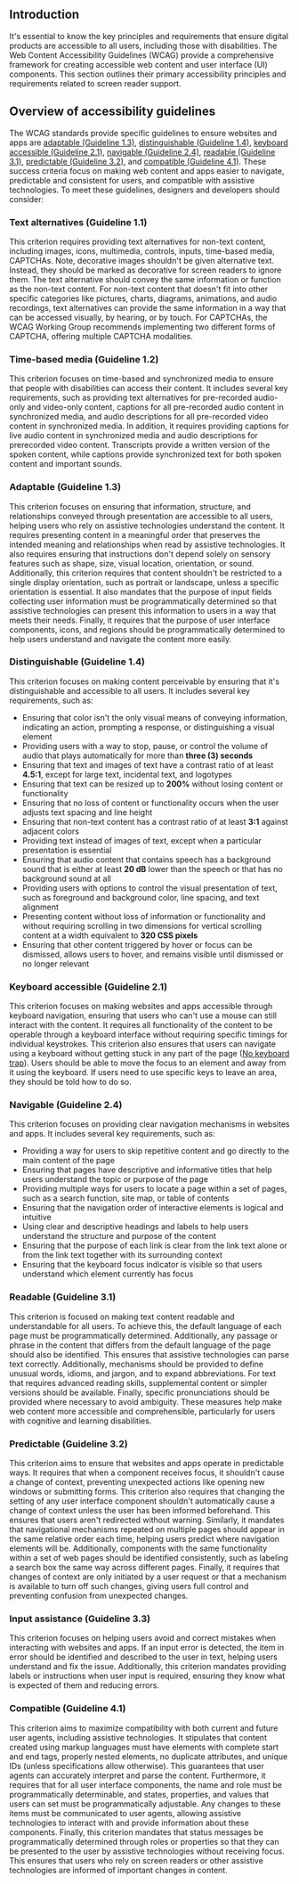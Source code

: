 ## Introduction

It's essential to know the key principles and requirements that ensure digital products are accessible to all users, including those with disabilities. The Web Content Accessibility Guidelines (WCAG) provide a comprehensive framework for creating accessible web content and user interface (UI) components. This section outlines their primary accessibility principles and requirements related to screen reader support.

## Overview of accessibility guidelines

The WCAG standards provide specific guidelines to ensure websites and apps are [adaptable (Guideline 1.3)](https://www.w3.org/WAI/WCAG21/Understanding/adaptable), [distinguishable (Guideline 1.4)](https://www.w3.org/WAI/WCAG21/Understanding/distinguishable), [keyboard accessible (Guideline 2.1)](https://www.w3.org/WAI/WCAG21/Understanding/keyboard-accessible), [navigable (Guideline 2.4)](https://www.w3.org/WAI/WCAG21/Understanding/navigable), [readable (Guideline 3.1)](https://www.w3.org/WAI/WCAG21/Understanding/readable), [predictable (Guideline 3.2)](https://www.w3.org/WAI/WCAG21/Understanding/predictable), and [compatible (Guideline 4.1)](https://www.w3.org/WAI/WCAG21/Understanding/compatible). These success criteria focus on making web content and apps easier to navigate, predictable and consistent for users, and compatible with assistive technologies. To meet these guidelines, designers and developers should consider:

### Text alternatives (Guideline 1.1)

This criterion requires providing text alternatives for non-text content, including images, icons, multimedia, controls, inputs, time-based media, CAPTCHAs. Note, decorative images shouldn't be given alternative text. Instead, they should be marked as decorative for screen readers to ignore them. The text alternative should convey the same information or function as the non-text content. For non-text content that doesn't fit into other specific categories like pictures, charts, diagrams, animations, and audio recordings, text alternatives can provide the same information in a way that can be accessed visually, by hearing, or by touch. For CAPTCHAs, the WCAG Working Group recommends implementing two different forms of CAPTCHA, offering multiple CAPTCHA modalities.

### Time-based media (Guideline 1.2)

This criterion focuses on time-based and synchronized media to ensure that people with disabilities can access their content. It includes several key requirements, such as providing text alternatives for pre-recorded audio-only and video-only content, captions for all pre-recorded audio content in synchronized media, and audio descriptions for all pre-recorded video content in synchronized media. In addition, it requires providing captions for live audio content in synchronized media and audio descriptions for prerecorded video content. Transcripts provide a written version of the spoken content, while captions provide synchronized text for both spoken content and important sounds. 

### Adaptable (Guideline 1.3)

This criterion focuses on ensuring that information, structure, and relationships conveyed through presentation are accessible to all users, helping users who rely on assistive technologies understand the content. It requires presenting content in a meaningful order that preserves the intended meaning and relationships when read by assistive technologies. It also requires ensuring that instructions don't depend solely on sensory features such as shape, size, visual location, orientation, or sound. Additionally, this criterion requires that content shouldn't be restricted to a single display orientation, such as portrait or landscape, unless a specific orientation is essential. It also mandates that the purpose of input fields collecting user information must be programmatically determined so that assistive technologies can present this information to users in a way that meets their needs. Finally, it requires that the purpose of user interface components, icons, and regions should be programmatically determined to help users understand and navigate the content more easily.

### Distinguishable (Guideline 1.4)

This criterion focuses on making content perceivable by ensuring that it's distinguishable and accessible to all users. It includes several key requirements, such as: 
- Ensuring that color isn't the only visual means of conveying information, indicating an action, prompting a response, or distinguishing a visual element
- Providing users with a way to stop, pause, or control the volume of audio that plays automatically for more than **three (3) seconds** 
- Ensuring that text and images of text have a contrast ratio of at least **4.5:1**, except for large text, incidental text, and logotypes
- Ensuring that text can be resized up to **200%** without losing content or functionality
- Ensuring that no loss of content or functionality occurs when the user adjusts text spacing and line height 
- Ensuring that non-text content has a contrast ratio of at least **3:1** against adjacent colors 
- Providing text instead of images of text, except when a particular presentation is essential
- Ensuring that audio content that contains speech has a background sound that is either at least **20 dB** lower than the speech or that has no background sound at all
- Providing users with options to control the visual presentation of text, such as foreground and background color, line spacing, and text alignment
- Presenting content without loss of information or functionality and without requiring scrolling in two dimensions for vertical scrolling content at a width equivalent to **320 CSS pixels**
- Ensuring that other content triggered by hover or focus can be dismissed, allows users to hover, and remains visible until dismissed or no longer relevant 

### Keyboard accessible (Guideline 2.1)

This criterion focuses on making websites and apps accessible through keyboard navigation, ensuring that users who can't use a mouse can still interact with the content. It requires all functionality of the content to be operable through a keyboard interface without requiring specific timings for individual keystrokes. This criterion also ensures that users can navigate using a keyboard without getting stuck in any part of the page ([No keyboard trap](https://www.w3.org/WAI/WCAG21/Understanding/no-keyboard-trap)). Users should be able to move the focus to an element and away from it using the keyboard. If users need to use specific keys to leave an area, they should be told how to do so.

### Navigable (Guideline 2.4)

This criterion focuses on providing clear navigation mechanisms in websites and apps. It includes several key requirements, such as:

- Providing a way for users to skip repetitive content and go directly to the main content of the page
- Ensuring that pages have descriptive and informative titles that help users understand the topic or purpose of the page
- Providing multiple ways for users to locate a page within a set of pages, such as a search function, site map, or table of contents
- Ensuring that the navigation order of interactive elements is logical and intuitive
- Using clear and descriptive headings and labels to help users understand the structure and purpose of the content
- Ensuring that the purpose of each link is clear from the link text alone or from the link text together with its surrounding context
- Ensuring that the keyboard focus indicator is visible so that users understand which element currently has focus

### Readable (Guideline 3.1)

This criterion is focused on making text content readable and understandable for all users. To achieve this, the default language of each page must be programmatically determined. Additionally, any passage or phrase in the content that differs from the default language of the page should also be identified. This ensures that assistive technologies can parse text correctly. Additionally, mechanisms should be provided to define unusual words, idioms, and jargon, and to expand abbreviations. For text that requires advanced reading skills, supplemental content or simpler versions should be available. Finally, specific pronunciations should be provided where necessary to avoid ambiguity. These measures help make web content more accessible and comprehensible, particularly for users with cognitive and learning disabilities.

### Predictable (Guideline 3.2)

This criterion aims to ensure that websites and apps operate in predictable ways. It requires that when a component receives focus, it shouldn't cause a change of context, preventing unexpected actions like opening new windows or submitting forms. This criterion also requires that changing the setting of any user interface component shouldn't automatically cause a change of context unless the user has been informed beforehand. This ensures that users aren't redirected without warning. Similarly, it mandates that navigational mechanisms repeated on multiple pages should appear in the same relative order each time, helping users predict where navigation elements will be. Additionally, components with the same functionality within a set of web pages should be identified consistently, such as labeling a search box the same way across different pages. Finally, it requires that changes of context are only initiated by a user request or that a mechanism is available to turn off such changes, giving users full control and preventing confusion from unexpected changes.

### Input assistance (Guideline 3.3)

This criterion focuses on helping users avoid and correct mistakes when interacting with websites and apps. If an input error is detected, the item in error should be identified and described to the user in text, helping users understand and fix the issue. Additionally, this criterion mandates providing labels or instructions when user input is required, ensuring they know what is expected of them and reducing errors. 

### Compatible (Guideline 4.1)

This criterion aims to maximize compatibility with both current and future user agents, including assistive technologies. It stipulates that content created using markup languages must have elements with complete start and end tags, properly nested elements, no duplicate attributes, and unique IDs (unless specifications allow otherwise). This guarantees that user agents can accurately interpret and parse the content. Furthermore, it requires that for all user interface components, the name and role must be programmatically determinable, and states, properties, and values that users can set must be programmatically adjustable. Any changes to these items must be communicated to user agents, allowing assistive technologies to interact with and provide information about these components. Finally, this criterion mandates that status messages be programmatically determined through roles or properties so that they can be presented to the user by assistive technologies without receiving focus. This ensures that users who rely on screen readers or other assistive technologies are informed of important changes in content.